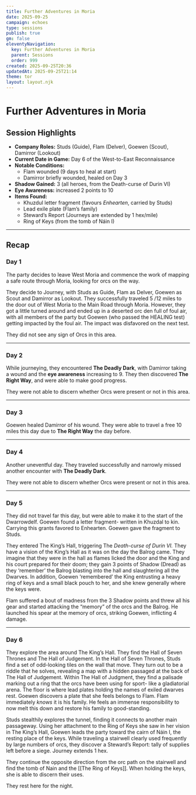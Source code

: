 ```yaml
---
title: Further Adventures in Moria
date: 2025-09-25
campaign: echoes
type: sessions
publish: true
gm: false
eleventyNavigation:
  key: Further Adventures in Moria
  parent: Sessions
  order: 999
created: 2025-09-25T20:36
updatedAt: 2025-09-25T21:14
theme: tor
layout: layout.njk
---
```


# Further Adventures in Moria

## Session Highlights
- **Company Roles:** Studs (Guide), Flam (Delver), Goewen (Scout), Damirror (Lookout)  
- **Current Date in Game:** Day 6 of the West-to-East Reconnaissance  
- **Notable Conditions:**  
  - Flam wounded (9 days to heal at start)  
  - Damirror briefly wounded, healed on Day 3  
- **Shadow Gained:** 3 (all heroes, from the Death-curse of Durin VI)  
- **Eye Awareness:** increased 2 points to 10
- **Items Found:**  
  - Khuzdul letter fragment (favours *Enhearten*, carried by Studs)  
  - Lead exile plate (Flam’s family)  
  - Steward’s Report (Journeys are extended by 1 hex/mile)  
  - Ring of Keys (from the tomb of Náin I)  
---
## Recap

### Day 1
The party decides to leave West Moria and commence the work of mapping a safe route through Moria, looking for orcs on the way.

They decide to Journey, with Studs as Guide, Flam as Delver, Goewen as Scout and Damirror as Lookout. They successfully traveled 5 /12 miles to the door out of West Moria to the Main Road through Moria. However, they got a little turned around and ended up in a deserted orc den full of foul air, with all members of the party but Goewen (who passed the HEALING test) getting impacted by the foul air. The impact was disfavored on the next test.

They did not see any sign of Orcs in this area.

---
### Day 2
While journeying, they encountered **The Deadly Dark**, with Damirror taking a wound and the **eye awareness** increasing to 9. They then discovered **The Right Way**, and were able to make good progress.

They were not able to discern whether Orcs were present or not in this area.

---
### Day 3
Goewen healed Damirror of his wound. They were able to travel a free 10 miles this day due to **The Right Way** the day before.

---
### Day 4
Another uneventful day. They traveled successfully and narrowly missed another encounter with **The Deadly Dark**.

They were not able to discern whether Orcs were present or not in this area.

---
### Day 5
They did not travel far this day, but were able to make it to the start of the Dwarrowdelf. Goewen found a letter fragment- written in Khuzdal to kin. Carrying this grants favored to Enhearten. Goewen gave the fragment to Studs.

They entered The King’s Hall, triggering The _Death-curse of Durin VI._ They have a vision of the King’s Hall as it was on the day the Balrog came. They imagine that they were in the hall as flames licked the door and the King and his court prepared for their doom; they gain 3 points of Shadow (Dread) as they ‘remember’ the Balrog blasting into the hall and slaughtering all the Dwarves. In addition, Goewen ‘remembered’ the King entrusting a heavy ring of keys and a small black pouch to her, and she knew generally where the keys were.

Flam suffered a bout of madness from the 3 Shadow points and threw all his gear and started attacking the “memory” of the orcs and the Balrog. He launched his spear at the memory of orcs, striking Goewen, inflicting 4 damage.


---
### Day 6
They explore the area around The King’s Hall. They find the Hall of Seven Thrones and The Hall of Judgement. In the Hall of Seven Thrones, Studs find a set of odd-looking tiles on the wall that move. They turn out to be a riddle that he solves, revealing a map with a hidden passaged at the back of The Hall of Judgement. Within The Hall of Judgment, they find a palisade marking out a ring that the orcs have been using for sport- like a gladiatorial arena. The floor is where lead plates holding the names of exiled dwarves rest. Goewen discovers a plate that she feels belongs to Flam. Flam immediately _knows_ it is his family. He feels an immense responsibility to now melt this down and restore his family to good-standing.

Studs stealthily explores the tunnel, finding it connects to another main passageway. Using her attachment to the Ring of Keys she saw in her vision in The King’s Hall, Goewen leads the party toward the cairn of Náin I, the resting place of the keys. While traveling a stairwell clearly used frequently by large numbers of orcs, they discover a Steward’s Report: tally of supplies left before a siege. Journey extends 1 hex.

They continue the opposite direction from the orc path on the stairwell and find the tomb of Nain and the [[The Ring of Keys]]. When holding the keys, she is able to discern their uses.

They rest here for the night.
